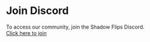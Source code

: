 # Join Discord

To access our community, join the Shadow Flips Discord.  
[Click here to join](https://discord.gg/)
